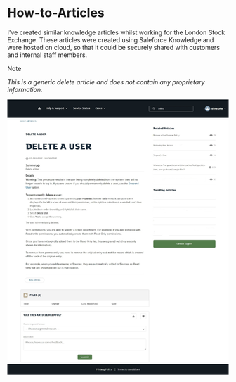 # How-to-Articles

I've created similar knowledge articles whilst working for the London Stock Exchange. 
These articles were created using Saleforce Knowledge and were hosted on cloud, so that it could be securely shared with customers and internal staff members.

>[!NOTE]
> *This is a generic delete article and does not contain any proprietary information.*
>


<p align="center">
 <img src="https://github.com/SilviaDias16/My-Portfolio/blob/main/Images/How-to-Articles.jpg" width="1000">
</p>
